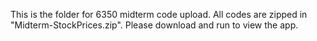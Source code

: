This is the folder for 6350 midterm code upload. All codes are zipped in "Midterm-StockPrices.zip". Please download and run to view the app. 
